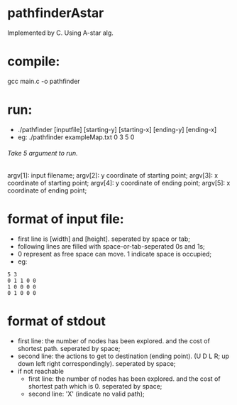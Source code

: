 # pathfinderAstar

Implemented by C.
Using A-star alg.

# compile:
gcc main.c -o pathfinder

# run:
- ./pathfinder [inputfile] [starting-y] [starting-x] [ending-y] [ending-x] 
- eg:
./pathfinder exampleMap.txt 0 3 5 0

###### Take 5 argument to run.
argv[1]: input filename;
argv[2]: y coordinate of starting point;
argv[3]: x coordinate of starting point;
argv[4]: y coordinate of ending point;
argv[5]: x coordinate of ending point;

# format of input file:
- first line is [width] and [height]. seperated by space or tab;
- following lines are filled with space-or-tab-seperated 0s and 1s;
- 0 represent as free space can move. 1 indicate space is occupied;
- eg: 
~~~text
5 3
0 1 1 0 0 
1 0 0 0 0 
0 1 0 0 0
~~~

# format of stdout
- first line: the number of nodes has been explored. and the cost of shortest path. seperated by space;
- second line: the actions to get to destination (ending point). (U D L R; up down left right correspondingly). seperated by space;
- if not reachable
  - first line: the number of nodes has been explored. and the cost of shortest path which is 0. seperated by space;
  - second line: 'X' (indicate no valid path);

